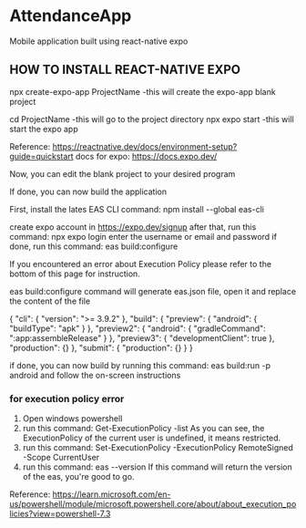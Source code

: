 # AttendanceApp
Mobile application built using react-native expo
## HOW TO INSTALL REACT-NATIVE EXPO ##

npx create-expo-app ProjectName
-this will create the expo-app blank project

cd ProjectName
-this will go to the project directory
npx expo start
-this will start the expo app

Reference: https://reactnative.dev/docs/environment-setup?guide=quickstart
docs for expo: https://docs.expo.dev/

Now, you can edit the blank project to your desired program

If done, you can now build the application

First, install the lates EAS CLI
command: npm install --global eas-cli

create expo account in https://expo.dev/signup
after that, run this command: npx expo login
enter the username or email and password
if done, run this command: eas build:configure

If you encountered an error about Execution Policy please refer to the bottom of this page for instruction.

eas build:configure command will generate eas.json file, open it and replace the content of the file

{
  "cli": {
    "version": ">= 3.9.2"
  },
  "build": {
    "preview": {
      "android": {
        "buildType": "apk"
      }
    },
    "preview2": {
      "android": {
        "gradleCommand": ":app:assembleRelease"
      }
    },
    "preview3": {
      "developmentClient": true
    },
    "production": {}
  },
  "submit": {
    "production": {}
  }
}

if done, you can now build by running this command: eas build:run -p android
and follow the on-screen instructions

### for execution policy error ###
1. Open windows powershell
2. run this command: Get-ExecutionPolicy -list
As you can see, the ExecutionPolicy of the current user is undefined, it means restricted.
3. run this command: Set-ExecutionPolicy -ExecutionPolicy RemoteSigned -Scope CurrentUser
4. run this command: eas --version
If this command will return the version of the eas, you're good to go.

Reference: https://learn.microsoft.com/en-us/powershell/module/microsoft.powershell.core/about/about_execution_policies?view=powershell-7.3

